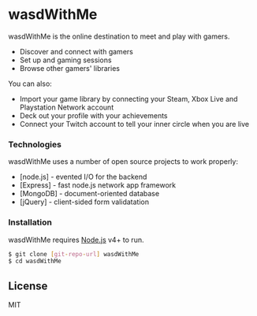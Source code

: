 # wasdWithMe

wasdWithMe is the online destination to meet and play with gamers.

  - Discover and connect with gamers
  - Set up and gaming sessions
  - Browse other gamers' libraries

You can also:
  - Import your game library by connecting your Steam, Xbox Live and Playstation Network account
  - Deck out your profile with your achievements
  - Connect your Twitch account to tell your inner circle when you are live

### Technologies

wasdWithMe uses a number of open source projects to work properly:

* [node.js] - evented I/O for the backend
* [Express] - fast node.js network app framework
* [MongoDB] - document-oriented database
* [jQuery] - client-sided form validatation

### Installation

wasdWithMe requires [Node.js](https://nodejs.org/) v4+ to run.

```sh
$ git clone [git-repo-url] wasdWithMe
$ cd wasdWithMe
```

License
----

MIT